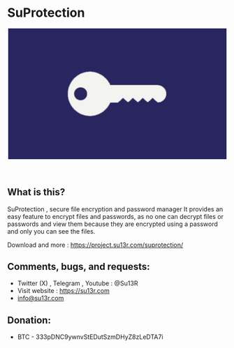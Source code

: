 # SuProtection

<p align="center">
    <img width="500" src="https://github.com/su13r/SuProtection/blob/main/SuPassword/app_store_icon.png" />
</p>

<br />

What is this?
-------------
SuProtection , secure file encryption and password manager 
It provides an easy feature to encrypt files and passwords, 
as no one can decrypt files or passwords and view them because they are encrypted using a password and only you can see the files.

Download and more : https://project.su13r.com/suprotection/

Comments, bugs, and requests:
-----------------------------
* Twitter (X) , Telegram , Youtube : @Su13R
* Visit website : https://su13r.com
* info@su13r.com

Donation:
-------
* BTC - 333pDNC9ywnvStEDutSzmDHyZ8zLeDTA7i
